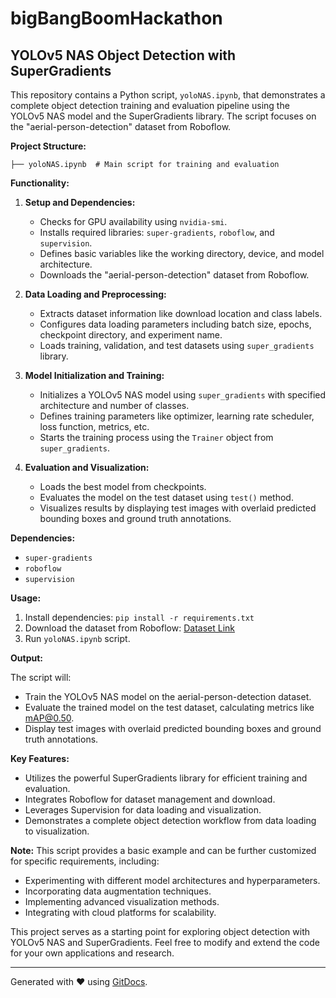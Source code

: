 # bigBangBoomHackathon


## YOLOv5 NAS Object Detection with SuperGradients

This repository contains a Python script, `yoloNAS.ipynb`, that demonstrates a complete object detection training and evaluation pipeline using the YOLOv5 NAS model and the SuperGradients library. The script focuses on the "aerial-person-detection" dataset from Roboflow.

**Project Structure:**

```
├── yoloNAS.ipynb  # Main script for training and evaluation
```

**Functionality:**

1. **Setup and Dependencies:**
    - Checks for GPU availability using `nvidia-smi`.
    - Installs required libraries: `super-gradients`, `roboflow`, and `supervision`.
    - Defines basic variables like the working directory, device, and model architecture.
    - Downloads the "aerial-person-detection" dataset from Roboflow.

2. **Data Loading and Preprocessing:**
    - Extracts dataset information like download location and class labels.
    - Configures data loading parameters including batch size, epochs, checkpoint directory, and experiment name.
    - Loads training, validation, and test datasets using `super_gradients` library.

3. **Model Initialization and Training:**
    - Initializes a YOLOv5 NAS model using `super_gradients` with specified architecture and number of classes.
    - Defines training parameters like optimizer, learning rate scheduler, loss function, metrics, etc.
    - Starts the training process using the `Trainer` object from `super_gradients`.

4. **Evaluation and Visualization:**
    - Loads the best model from checkpoints.
    - Evaluates the model on the test dataset using `test()` method.
    - Visualizes results by displaying test images with overlaid predicted bounding boxes and ground truth annotations.

**Dependencies:**

- `super-gradients`
- `roboflow`
- `supervision`

**Usage:**

1. Install dependencies: `pip install -r requirements.txt`
2. Download the dataset from Roboflow: [Dataset Link](https://universe.roboflow.com/aerial-person-detection)
3. Run `yoloNAS.ipynb` script.

**Output:**

The script will:

- Train the YOLOv5 NAS model on the aerial-person-detection dataset.
- Evaluate the trained model on the test dataset, calculating metrics like mAP@0.50.
- Display test images with overlaid predicted bounding boxes and ground truth annotations.

**Key Features:**

- Utilizes the powerful SuperGradients library for efficient training and evaluation.
- Integrates Roboflow for dataset management and download.
- Leverages Supervision for data loading and visualization.
- Demonstrates a complete object detection workflow from data loading to visualization.

**Note:** This script provides a basic example and can be further customized for specific requirements, including:

- Experimenting with different model architectures and hyperparameters.
- Incorporating data augmentation techniques.
- Implementing advanced visualization methods.
- Integrating with cloud platforms for scalability.

This project serves as a starting point for exploring object detection with YOLOv5 NAS and SuperGradients. Feel free to modify and extend the code for your own applications and research.


---
Generated with ❤️ using [GitDocs](https://github.com/mikhail-ram/gitdocs).

